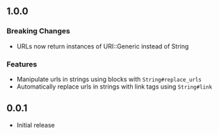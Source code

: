 ## 1.0.0
### Breaking Changes
- URLs now return instances of URI::Generic instead of String

### Features
- Manipulate urls in strings using blocks with `String#replace_urls`
- Automatically replace urls in strings with link tags using `String#link`

## 0.0.1
- Initial release